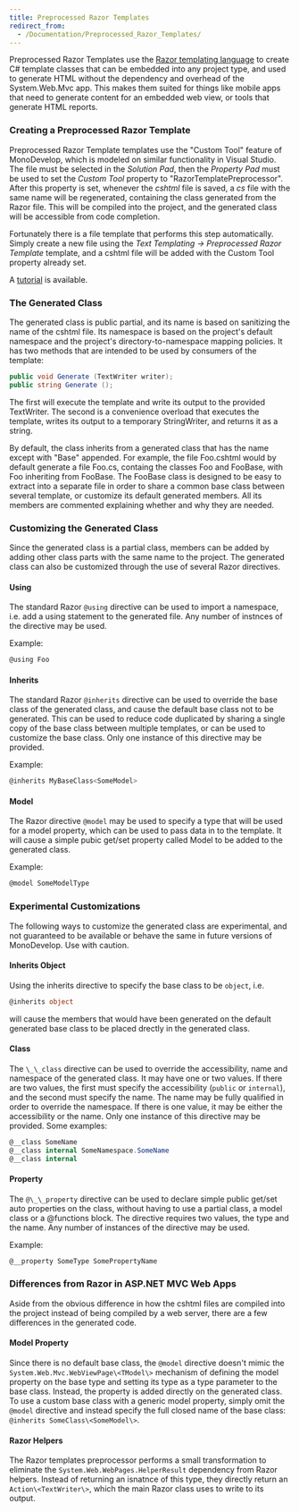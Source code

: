 ```yaml
---
title: Preprocessed Razor Templates
redirect_from:
  - /Documentation/Preprocessed_Razor_Templates/
---
```


Preprocessed Razor Templates use the [Razor templating language](http://weblogs.asp.net/scottgu/archive/2010/07/02/introducing-razor.aspx) to create C# template classes that can be embedded into any project type, and used to generate HTML without the dependency and overhead of the System.Web.Mvc app. This makes them suited for things like mobile apps that need to generate content for an embedded web view, or tools that generate HTML reports.

### Creating a Preprocessed Razor Template

Preprocessed Razor Template templates use the "Custom Tool" feature of MonoDevelop, which is modeled on similar functionality in Visual Studio. The file must be selected in the *Solution Pad*, then the *Property Pad* must be used to set the *Custom Tool* property to "RazorTemplatePreprocessor". After this property is set, whenever the *cshtml* file is saved, a *cs* file with the same name will be regenerated, containing the class generated from the Razor file. This will be compiled into the project, and the generated class will be accessible from code completion.

Fortunately there is a file template that performs this step automatically. Simply create a new file using the *Text Templating -\> Preprocessed Razor Template* template, and a cshtml file will be added with the Custom Tool property already set.

A [tutorial](https://mjhutchinson.com/journal/2012/12/08/razor_preprocessed_templates) is available.

### The Generated Class

The generated class is public partial, and its name is based on sanitizing the name of the cshtml file. Its namespace is based on the project's default namespace and the project's directory-to-namespace mapping policies. It has two methods that are intended to be used by consumers of the template:

``` csharp
public void Generate (TextWriter writer);
public string Generate ();
```

The first will execute the template and write its output to the provided TextWriter. The second is a convenience overload that executes the template, writes its output to a temporary StringWriter, and returns it as a string.

By default, the class inherits from a generated class that has the name except with "Base" appended. For example, the file Foo.cshtml would by default generate a file Foo.cs, containg the classes Foo and FooBase, with Foo inheriting from FooBase. The FooBase class is designed to be easy to extract into a separate file in order to share a common base class between several template, or customize its default generated members. All its members are commented explaining whether and why they are needed.

### Customizing the Generated Class

Since the generated class is a partial class, members can be added by adding other class parts with the same name to the project. The generated class can also be customized through the use of several Razor directives.

#### Using

The standard Razor `@using` directive can be used to import a namespace, i.e. add a using statement to the generated file. Any number of instnces of the directive may be used.

Example:

``` csharp
@using Foo
```

#### Inherits

The standard Razor `@inherits` directive can be used to override the base class of the generated class, and cause the default base class not to be generated. This can be used to reduce code duplicated by sharing a single copy of the base class between multiple templates, or can be used to customize the base class. Only one instance of this directive may be provided.

Example:

``` csharp
@inherits MyBaseClass<SomeModel>
```

#### Model

The Razor directive `@model` may be used to specify a type that will be used for a model property, which can be used to pass data in to the template. It will cause a simple pubic get/set property called Model to be added to the generated class.

Example:

``` csharp
@model SomeModelType
```

### Experimental Customizations

The following ways to customize the generated class are experimental, and not guaranteed to be available or behave the same in future versions of MonoDevelop. Use with caution.

#### Inherits Object

Using the inherits directive to specify the base class to be `object`, i.e.

``` csharp
@inherits object
```

will cause the members that would have been generated on the default generated base class to be placed drectly in the generated class.

#### Class

The `\_\_class` directive can be used to override the accessibility, name and namespace of the generated class. It may have one or two values. If there are two values, the first must specify the accessibility (`public` or `internal`), and the second must specify the name. The name may be fully qualified in order to override the namespace. If there is one value, it may be either the accessibility or the name. Only one instance of this directive may be provided. Some examples:

``` csharp
@__class SomeName
@__class internal SomeNamespace.SomeName
@__class internal
```

#### Property

The `@\_\_property` directive can be used to declare simple public get/set auto properties on the class, without having to use a partial class, a model class or a @functions block. The directive requires two values, the type and the name. Any number of instances of the directive may be used.

Example:

``` csharp
@__property SomeType SomePropertyName
```

### Differences from Razor in ASP.NET MVC Web Apps

Aside from the obvious difference in how the cshtml files are compiled into the project instead of being compiled by a web server, there are a few differences in the generated code.

#### Model Property

Since there is no default base class, the `@model` directive doesn't mimic the `System.Web.Mvc.WebViewPage\<TModel\>` mechanism of defining the model property on the base type and setting its type as a type parameter to the base class. Instead, the property is added directly on the generated class. To use a custom base class with a generic model property, simply omit the `@model` directive and instead specify the full closed name of the base class: `@inherits SomeClass\<SomeModel\>`.

#### Razor Helpers 

The Razor templates preprocessor performs a small transformation to eliminate the `System.Web.WebPages.HelperResult` dependency from Razor helpers. Instead of returning an isnatnce of this type, they directly return an `Action\<TextWriter\>`, which the main Razor class uses to write to its output.
